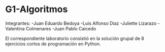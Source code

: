 # G1-Algoritmos
Integrantes:
  -Juan Eduardo Bedoya
  -Luis Alfonso Diaz 
  -Juliette Lizarazo
  -Valentina Colmenares
  -Juan Pablo Caicedo
  
 El correspondiente laboratorio consistió en la solución grupal de 8 ejercicios cortos de programación en Python.
